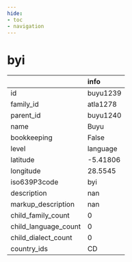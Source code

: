 ```yaml
---
hide:
- toc
- navigation
---
```

# byi
|                      | info     |
|:---------------------|:---------|
| id                   | buyu1239 |
| family_id            | atla1278 |
| parent_id            | buyu1240 |
| name                 | Buyu     |
| bookkeeping          | False    |
| level                | language |
| latitude             | -5.41806 |
| longitude            | 28.5545  |
| iso639P3code         | byi      |
| description          | nan      |
| markup_description   | nan      |
| child_family_count   | 0        |
| child_language_count | 0        |
| child_dialect_count  | 0        |
| country_ids          | CD       |